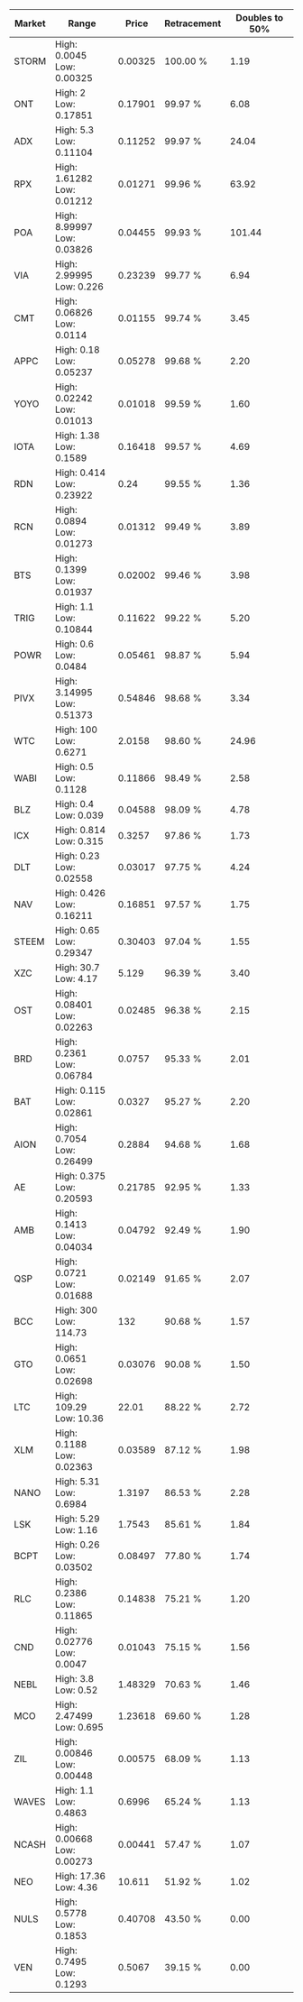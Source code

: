 | Market | Range | Price| Retracement | Doubles to 50% |
| --- | --- | --- | --- | --- |
| STORM | High: 0.0045<br />Low: 0.00325 | 0.00325 | 100.00 % | 1.19 |
| ONT | High: 2<br />Low: 0.17851 | 0.17901 | 99.97 % | 6.08 |
| ADX | High: 5.3<br />Low: 0.11104 | 0.11252 | 99.97 % | 24.04 |
| RPX | High: 1.61282<br />Low: 0.01212 | 0.01271 | 99.96 % | 63.92 |
| POA | High: 8.99997<br />Low: 0.03826 | 0.04455 | 99.93 % | 101.44 |
| VIA | High: 2.99995<br />Low: 0.226 | 0.23239 | 99.77 % | 6.94 |
| CMT | High: 0.06826<br />Low: 0.0114 | 0.01155 | 99.74 % | 3.45 |
| APPC | High: 0.18<br />Low: 0.05237 | 0.05278 | 99.68 % | 2.20 |
| YOYO | High: 0.02242<br />Low: 0.01013 | 0.01018 | 99.59 % | 1.60 |
| IOTA | High: 1.38<br />Low: 0.1589 | 0.16418 | 99.57 % | 4.69 |
| RDN | High: 0.414<br />Low: 0.23922 | 0.24 | 99.55 % | 1.36 |
| RCN | High: 0.0894<br />Low: 0.01273 | 0.01312 | 99.49 % | 3.89 |
| BTS | High: 0.1399<br />Low: 0.01937 | 0.02002 | 99.46 % | 3.98 |
| TRIG | High: 1.1<br />Low: 0.10844 | 0.11622 | 99.22 % | 5.20 |
| POWR | High: 0.6<br />Low: 0.0484 | 0.05461 | 98.87 % | 5.94 |
| PIVX | High: 3.14995<br />Low: 0.51373 | 0.54846 | 98.68 % | 3.34 |
| WTC | High: 100<br />Low: 0.6271 | 2.0158 | 98.60 % | 24.96 |
| WABI | High: 0.5<br />Low: 0.1128 | 0.11866 | 98.49 % | 2.58 |
| BLZ | High: 0.4<br />Low: 0.039 | 0.04588 | 98.09 % | 4.78 |
| ICX | High: 0.814<br />Low: 0.315 | 0.3257 | 97.86 % | 1.73 |
| DLT | High: 0.23<br />Low: 0.02558 | 0.03017 | 97.75 % | 4.24 |
| NAV | High: 0.426<br />Low: 0.16211 | 0.16851 | 97.57 % | 1.75 |
| STEEM | High: 0.65<br />Low: 0.29347 | 0.30403 | 97.04 % | 1.55 |
| XZC | High: 30.7<br />Low: 4.17 | 5.129 | 96.39 % | 3.40 |
| OST | High: 0.08401<br />Low: 0.02263 | 0.02485 | 96.38 % | 2.15 |
| BRD | High: 0.2361<br />Low: 0.06784 | 0.0757 | 95.33 % | 2.01 |
| BAT | High: 0.115<br />Low: 0.02861 | 0.0327 | 95.27 % | 2.20 |
| AION | High: 0.7054<br />Low: 0.26499 | 0.2884 | 94.68 % | 1.68 |
| AE | High: 0.375<br />Low: 0.20593 | 0.21785 | 92.95 % | 1.33 |
| AMB | High: 0.1413<br />Low: 0.04034 | 0.04792 | 92.49 % | 1.90 |
| QSP | High: 0.0721<br />Low: 0.01688 | 0.02149 | 91.65 % | 2.07 |
| BCC | High: 300<br />Low: 114.73 | 132 | 90.68 % | 1.57 |
| GTO | High: 0.0651<br />Low: 0.02698 | 0.03076 | 90.08 % | 1.50 |
| LTC | High: 109.29<br />Low: 10.36 | 22.01 | 88.22 % | 2.72 |
| XLM | High: 0.1188<br />Low: 0.02363 | 0.03589 | 87.12 % | 1.98 |
| NANO | High: 5.31<br />Low: 0.6984 | 1.3197 | 86.53 % | 2.28 |
| LSK | High: 5.29<br />Low: 1.16 | 1.7543 | 85.61 % | 1.84 |
| BCPT | High: 0.26<br />Low: 0.03502 | 0.08497 | 77.80 % | 1.74 |
| RLC | High: 0.2386<br />Low: 0.11865 | 0.14838 | 75.21 % | 1.20 |
| CND | High: 0.02776<br />Low: 0.0047 | 0.01043 | 75.15 % | 1.56 |
| NEBL | High: 3.8<br />Low: 0.52 | 1.48329 | 70.63 % | 1.46 |
| MCO | High: 2.47499<br />Low: 0.695 | 1.23618 | 69.60 % | 1.28 |
| ZIL | High: 0.00846<br />Low: 0.00448 | 0.00575 | 68.09 % | 1.13 |
| WAVES | High: 1.1<br />Low: 0.4863 | 0.6996 | 65.24 % | 1.13 |
| NCASH | High: 0.00668<br />Low: 0.00273 | 0.00441 | 57.47 % | 1.07 |
| NEO | High: 17.36<br />Low: 4.36 | 10.611 | 51.92 % | 1.02 |
| NULS | High: 0.5778<br />Low: 0.1853 | 0.40708 | 43.50 % | 0.00 |
| VEN | High: 0.7495<br />Low: 0.1293 | 0.5067 | 39.15 % | 0.00 |
